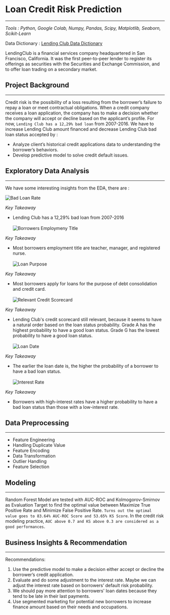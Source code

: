 # Loan Credit Risk Prediction
---
*Tools : Python, Google Colab, Numpy, Pandas, Scipy, Matplotlib, Seaborn, Scikit-Learn*

Data Dictionary : [Lending Club Data Dictionary](https://resources.lendingclub.com/LCDataDictionary.xlsx)

LendingClub is a financial services company headquartered in San Francisco, California. It was the first peer-to-peer lender to register its offerings as securities with the Securities and Exchange Commission, and to offer loan trading on a secondary market.

## Project Background
---
Credit risk is the possibility of a loss resulting from the borrower’s failure to repay a loan or meet contractual obligations. When a credit company receives a loan application, the company has to make a decision whether the company will accept or decline based on the applicant’s profile. For now, `Lending Club has a 12,29% bad loan` from 2007-2016. We have to increase Lending Club amount financed and decrease Lending Club bad loan status accepted by :
- Analyze client’s historical credit applications data to understanding the borrower’s behaviors.
- Develop predictive model to solve credit default issues.

## Exploratory Data Analysis
---
We have some interesting insights from the EDA, there are :

![Bad Loan Rate](https://github.com/muhhendrah/Loan-Credit-Risk-Prediction/blob/main/images/Bad%20Loan%20Rate.png)

*Key Takeaway*
- Lending Club has a 12,29% bad loan from 2007-2016
<br><br>
![Borrowers Employmeny Title](https://github.com/muhhendrah/Loan-Credit-Risk-Prediction/blob/main/images/Employment%20Title.png)

*Key Takeaway*
- Most borrowers employment title are teacher, manager, and registered nurse.
<br><br>
![Loan Purpose](https://github.com/muhhendrah/Loan-Credit-Risk-Prediction/blob/main/images/Credit%20Purpose.png)

*Key Takeaway*
- Most borrowers apply for loans for the purpose of debt consolidation and credit card.
<br><br>
![Relevant Credit Scorecard](https://github.com/muhhendrah/Loan-Credit-Risk-Prediction/blob/main/images/Relevant%20Credit%20Scorecard.png)

*Key Takeaway*
- Lending Club's credit scorecard still relevant, because it seems to have a natural order based on the loan status probability. Grade A has the highest probability to have a good loan status. Grade G has the lowest probability to have a good loan status.
<br><br>
![Loan Date](https://github.com/muhhendrah/Loan-Credit-Risk-Prediction/blob/main/images/Loan%20Date%20Bad%20Status.png)

*Key Takeaway*
- The earlier the loan date is, the higher the probability of a borrower to have a bad loan status.
<br><br>
![Interest Rate](https://github.com/muhhendrah/Loan-Credit-Risk-Prediction/blob/main/images/Interest%20Rate%20Bad%20Status.png)

*Key Takeaway*
- Borrowers with high-interest rates have a higher probability to have a bad loan status than those with a low-interest rate.

## Data Preprocessing
---
- Feature Engineering
- Handling Duplicate Value
- Feature Encoding
- Data Transformation
- Outlier Handling
- Feature Selection

## Modeling
---
Random Forest Model are tested with AUC-ROC and Kolmogorov-Smirnov as Evaluation Target to find the optimal value between Maximize True Positive Rate and Minimize False Positive Rate. `Turns out the optimal value goes to 83.64% AUC-ROC Score and 53.65% KS Score`. In the credit risk modeling practice, `AUC above 0.7 and KS above 0.3 are considered as a good performances`.

## Business Insights & Recommendation
---

Recommendations:
1. Use the predictive model to make a decision either accept or decline the borrower’s credit application.
2. Evaluate and do some adjustment to the interest rate. Maybe we can adjust the interest rate based on borrowers’ default risk probability.
3. We should pay more attention to borrowers' loan dates because they tend to be late in their last payments.
4. Use segmented marketing for potential new borrowers to increase finance amount based on their needs and occupations.
